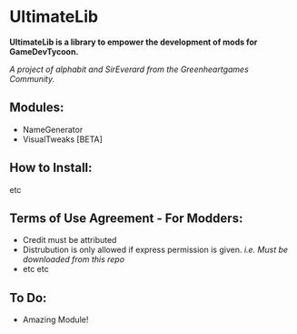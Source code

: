 UltimateLib
=============================
**UltimateLib is a library to empower the development of mods for GameDevTycoon.**

*A project of alphabit and SirEverard from the Greenheartgames Community.*


Modules:
--------------
- NameGenerator
- VisualTweaks [BETA]




How to Install:
--------------
etc


Terms of Use Agreement - For Modders:
--------------

- Credit must be attributed 
- Distrubution is only allowed if express permission is given. *i.e. Must be downloaded from this repo*
- etc etc



To Do:
-------------

- Amazing Module!
